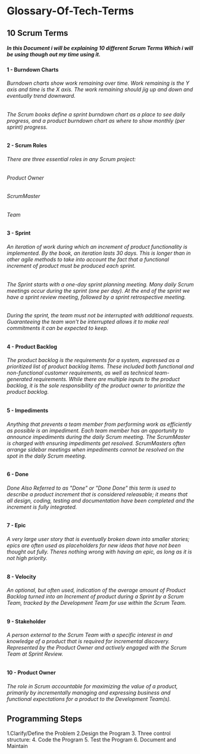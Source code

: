 # Glossary-Of-Tech-Terms
## 10 Scrum Terms
##### In this Document i will be explaining 10 different Scrum Terms Which i will be using though out my time using it. 
#### 1 - Burndown Charts 
###### Burndown charts show work remaining over time. Work remaining is the Y axis and time is the X axis. The work remaining should jig up and down and eventually trend downward. 
###### The Scrum books define a sprint burndown chart as a place to see daily progress, and a product burndown chart as where to show monthly (per sprint) progress.
#### 2 - Scrum Roles
###### There are three essential roles in any Scrum project:
###### Product Owner
###### ScrumMaster
###### Team
#### 3 - Sprint
###### An iteration of work during which an increment of product functionality is implemented. By the book, an iteration lasts 30 days. This is longer than in other agile methods to take into account the fact that a functional increment of product must be produced each sprint.

###### The Sprint starts with a one-day sprint planning meeting. Many daily Scrum meetings occur during the sprint (one per day). At the end of the sprint we have a sprint review meeting, followed by a sprint retrospective meeting.

###### During the sprint, the team must not be interrupted with additional requests. Guaranteeing the team won't be interrupted allows it to make real commitments it can be expected to keep.
#### 4 - Product Backlog
###### The product backlog is the requirements for a system, expressed as a prioritized list of product backlog Items. These included both functional and non-functional customer requirements, as well as technical team-generated requirements. While there are multiple inputs to the product backlog, it is the sole responsibility of the product owner to prioritize the product backlog.
#### 5 - Impediments
###### Anything that prevents a team member from performing work as efficiently as possible is an impediment. Each team member has an opportunity to announce impediments during the daily Scrum meeting. The ScrumMaster is charged with ensuring impediments get resolved. ScrumMasters often arrange sidebar meetings when impediments cannot be resolved on the spot in the daily Scrum meeting.
#### 6 - Done 
###### Done Also Referred to as "Done" or "Done Done" this term is used to describe a product increment that is considered releasable; it means that all design, coding, testing and documentation have been completed and the increment is fully integrated.
#### 7 - Epic 
###### A very large user story that is eventually broken down into smaller stories; epics are often used as placeholders for new ideas that have not been thought out fully. Theres nothing wrong with having an epic, as long as it is not high priority.
#### 8 - Velocity
###### An optional, but often used, indication of the average amount of Product Backlog turned into an Increment of product during a Sprint by a Scrum Team, tracked by the Development Team for use within the Scrum Team.
#### 9 - Stakeholder
###### A person external to the Scrum Team with a specific interest in and knowledge of a product that is required for incremental discovery. Represented by the Product Owner and actively engaged with the Scrum Team at Sprint Review.
#### 10 - Product Owner
###### The role in Scrum accountable for maximizing the value of a product, primarily by incrementally managing and expressing business and functional expectations for a product to the Development Team(s).

## Programming Steps
1.Clarify/Define the Problem
2.Design the Program
3. Three control structure:
4. Code the Program
5. Test the Program
6. Document and Maintain
